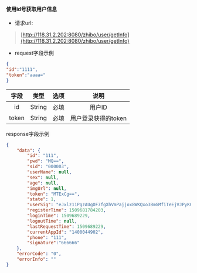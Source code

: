 #### 使用id号获取用户信息

* 请求url:

> [http://118.31.2.202:8080/zhibo/user/getInfo](http://118.31.2.202:8080/zhibo/user/getInfo)

* request字段示例

```json
{
"id":"1111",
"token":"aaaa="
}
```

| 字段 | 类型 | 选项 | 说明 |
| :---: | :---: | :---: | :---: |
| id | String | 必填 | 用户ID |
| token | String | 必填 | 用户登录获得的token |

response字段示例

```json
{
    "data": {
        "id": "111",
        "pwd": "MQ==",
        "sid": "000003",
        "userName": null,
        "sex": null,
        "age": null,
        "imgUrl": null,
        "token": "MTExCg==",
        "state": 1,
        "userSig": "eJxlz11PgzAUgOF7fgXhVmPajjox8WKQxo3BmGMfiTeEjVJPyKChFbYs-ncdamziuX3ek5NzsWzbdtZRepcfDs17rTN9ltyxH20HObd-KCUUWa6zUVv8Q36S0PIsLzVvB8SUUoKQ2UDBaw0l-BYYG6iKKhsufJv7teq6HiJmAmLAmG2CWRBub0Q3RVCpt1kSROf9s0yDl47hcd42e0WXfRHXMevcZAJsQn3Ur4WMhQa1iERZ*WmIwu1unixPq3HPyHwHr4vk6E83T8ZJDUf*8w7y7h88QjxDO94qaOohIAhTTEboOo71YX0Cq8pbxQ__",
        "registerTime": 1509681784203,
        "loginTime": 1509689229,
        "logoutTime": null,
        "lastRequestTime": 1509689229,
        "currentAppId": "1400044902",
        "phone": "111",
        "signature":"666666"
    },
    "errorCode": "0",
    "errorInfo": ""
}
```




